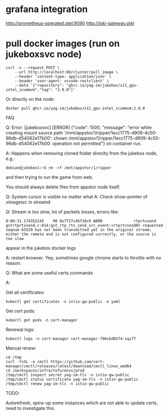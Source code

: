 # grafana integration

http://prometheus-operated.otel:9090
http://loki-gateway.otel

# pull docker images (run on jukeboxsvc node)

    curl -v --request POST \
        --url http://localhost:80/cluster/pull_image \
        --header 'content-type: application/json' \
        --header 'user-agent: vscode-restclient' \
        --data '{"repository": "ghcr.io/yag-im/jukebox/x11_gpu-intel_scummvm","tag": "2.9.0"}'

Or directly on the node:

    docker pull ghcr.io/yag-im/jukebox/x11_gpu-intel_scummvm:2.9.0

FAQ

Q: Error:
[jukeboxsvc] [ERROR] {"code": 1500, "message": "error while creating mount source path '/mnt/appstor/1/ripper/1ecc1775-d909-4c50-96db-d54062e17b00': chown /mnt/appstor/1/ripper/1ecc1775-d909-4c50-96db-d54062e17b00: operation not permitted"}
on container run.

A: Happens when removing cloned folder direclty from the jukebox node, e.g.:

    debian@jukebox1:~$ rm -rf /mnt/appstor/1/ripper

and then trying to run the game from web.

You should always delete files from appstor node itself.


Q: System cursor is visible no matter what
A: Check show-pointer of ximagesrc in streamd


Q: Stream is too slow, lot of packets losses, errors like:

    0:00:31.174352245    90 0x7f27c46f10c0 WARN              rtprtxsend gstrtprtxsend.c:814:gst_rtp_rtx_send_src_event:<rtprtxsend0> requested seqnum 65529 has not been transmitted yet in the original stream; either the remote end is not configured correctly, or the source is too slow

appear in the jukebox docker logs

A: restart browser. Yep, sometimes google chrome starts to throttle with no reason.

Q: What are some useful certs commands

A:

Get all certificates:

    kubectl get certificates -n istio-gw-public -o yaml

Get cert pods:

    kubectl get pods -n cert-manager

Renewal logs:

    kubectl logs -n cert-manager cert-manager-796cbd6574-sqs77

Manual renew:

    cd /tmp
    curl -fsSL -o cmctl https://github.com/cert-manager/cmctl/releases/latest/download/cmctl_linux_amd64
    cd /workspaces/infra/tofu/envs/prod
    /tmp/cmctl inspect secret yag-im-tls -n istio-gw-public
    /tmp/cmctl status certificate yag-im-tls -n istio-gw-public
    /tmp/cmctl renew yag-im-tls -n istio-gw-public

TODO:

Autorefresh, spins-up some instances which are not able to update certs, need to investigate this.
